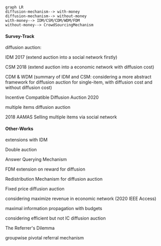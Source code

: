 ```mermaid
graph LR
diffusion-mechanism--> with-money
diffusion-mechanism--> without-money
with-money--> IDM/CSM/CDM/WDM/FDM
without-money--> CrowdSourcingMechanism
```

#### Survey-Track

diffusion auction:

IDM 2017 (extend auction into a social network firstly)

CSM 2018 (extend auction into a economic network with diffusion cost)

CDM & WDM (summary of IDM and CSM: considering a more abstract framework for diffusion auction for single-item, with diffusion cost and without diffusion cost)

Incentive Compatible Diffusion Auction 2020

multiple items diffusion auction

2018 AAMAS Selling multiple items via social network

#### Other-Works

extensions with IDM

Double auction

Answer Querying Mechanism

FDM extension on reward for diffusion 

Redistribution Mechanism for diffusion auction

Fixed price diffusion auction

considering maximize revenue in economic network (2020 IEEE Access)

maximal information propagation with budgets





considering efficient but not IC diffusion auction

The Referrer's Dilemma

groupwise pivotal referral mechanism



